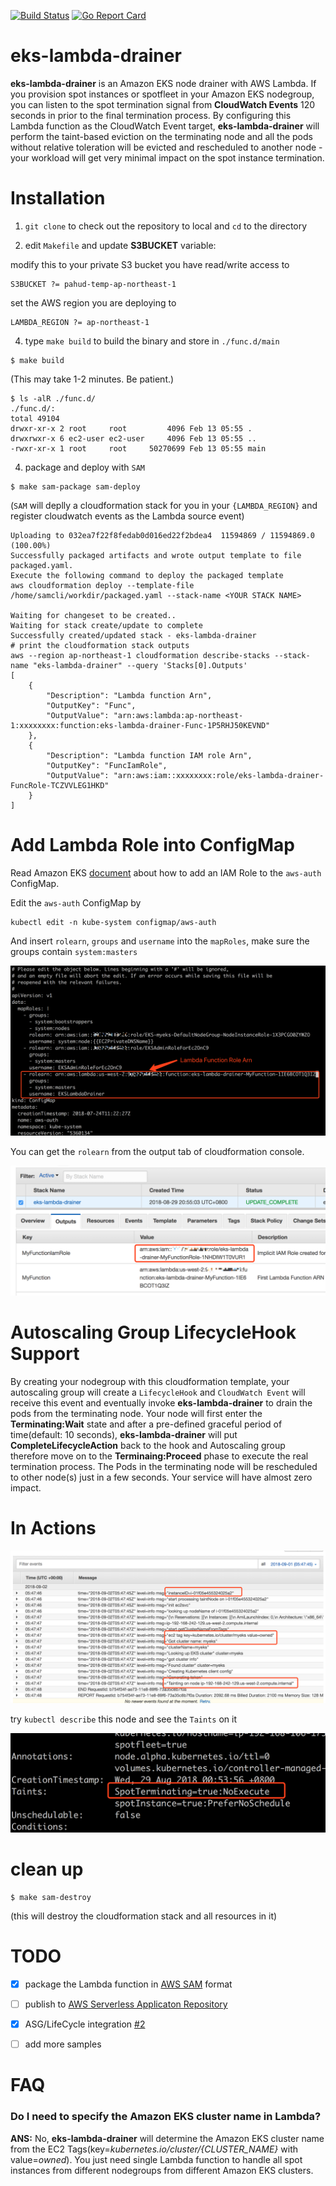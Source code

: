 [![Build Status](https://travis-ci.org/pahud/eks-lambda-drainer.svg?branch=master)](https://travis-ci.org/pahud/eks-lambda-drainer)
[![Go Report Card](https://goreportcard.com/badge/github.com/pahud/eks-lambda-drainer)](https://goreportcard.com/report/github.com/pahud/eks-lambda-drainer)

# eks-lambda-drainer

**eks-lambda-drainer** is an Amazon EKS node drainer with AWS Lambda. If you provision spot instances or spotfleet in your Amazon EKS nodegroup, you can listen to the spot termination signal from **CloudWatch Events** 120 seconds in prior to the final termination process. By configuring this Lambda function as the CloudWatch Event target, **eks-lambda-drainer**  will perform the taint-based eviction on the terminating node and all the pods without relative toleration will be evicted and rescheduled to another node - your workload will get very minimal impact on the spot instance termination.



# Installation

1. `git clone` to check out the repository to local and `cd` to the directory

2. edit `Makefile` and update **S3BUCKET** variable:

modify this to your private S3 bucket you have read/write access to
```
S3BUCKET ?= pahud-temp-ap-northeast-1
```

set the AWS region you are deploying to
```
LAMBDA_REGION ?= ap-northeast-1
```


4. type `make build` to build the binary and store in `./func.d/main`
```
$ make build

```
(This may take 1-2 minutes. Be patient.)

```
$ ls -alR ./func.d/                                                                                                                                
./func.d/:
total 49104
drwxr-xr-x 2 root     root         4096 Feb 13 05:55 .
drwxrwxr-x 6 ec2-user ec2-user     4096 Feb 13 05:55 ..
-rwxr-xr-x 1 root     root     50270699 Feb 13 05:55 main
```


4. package and deploy with `SAM`
```
$ make sam-package sam-deploy
```
(`SAM` will deplly a cloudformation stack for you in your `{LAMBDA_REGION}` and register cloudwatch events as the Lambda source event)
```
Uploading to 032ea7f22f8fedab0d016ed22f2bdea4  11594869 / 11594869.0  (100.00%)
Successfully packaged artifacts and wrote output template to file packaged.yaml.
Execute the following command to deploy the packaged template
aws cloudformation deploy --template-file /home/samcli/workdir/packaged.yaml --stack-name <YOUR STACK NAME>

Waiting for changeset to be created..
Waiting for stack create/update to complete
Successfully created/updated stack - eks-lambda-drainer
# print the cloudformation stack outputs
aws --region ap-northeast-1 cloudformation describe-stacks --stack-name "eks-lambda-drainer" --query 'Stacks[0].Outputs'
[
    {
        "Description": "Lambda function Arn", 
        "OutputKey": "Func", 
        "OutputValue": "arn:aws:lambda:ap-northeast-1:xxxxxxxx:function:eks-lambda-drainer-Func-1P5RHJ50KEVND"
    }, 
    {
        "Description": "Lambda function IAM role Arn", 
        "OutputKey": "FuncIamRole", 
        "OutputValue": "arn:aws:iam::xxxxxxxx:role/eks-lambda-drainer-FuncRole-TCZVVLEG1HKD"
    }
]
```




# Add Lambda Role into ConfigMap

Read Amazon EKS [document](https://docs.aws.amazon.com/eks/latest/userguide/add-user-role.html) about how to add an IAM Role to the `aws-auth` ConfigMap. 

Edit the `aws-auth` ConfigMap by 

```
kubectl edit -n kube-system configmap/aws-auth
```

And insert `rolearn`, `groups` and `username` into the `mapRoles`, make sure the groups contain `system:masters`

![](images/04.png)



You can get the `rolearn` from the output tab of cloudformation console.

![](images/05.png)



# Autoscaling Group LifecycleHook Support

By creating your nodegroup with this cloudformation template, your autoscaling group will create a `LifecycleHook` and 
`CloudWatch Event` will receive this event and eventually invoke **eks-lambda-drainer** to drain the pods from the terminating node. 
Your node will first enter the **Terminating:Wait** state and after a pre-defined graceful period of time(default: 10 seconds), 
**eks-lambda-drainer** will put **CompleteLifecycleAction** back to the hook and Autoscaling group therefore move on to the 
**Terminaing:Proceed** phase to execute the real termination process. The Pods in the terminating node will be rescheduled to other node(s) 
just in a few seconds. Your service will have almost zero impact.




# In Actions

![](images/01.png)



try `kubectl describe` this node and see the `Taints` on it

![](images/03.png)


# clean up

```
$ make sam-destroy
```
(this will destroy the cloudformation stack and all resources in it)


# TODO

- [x] package the Lambda function in [AWS SAM](https://docs.aws.amazon.com/lambda/latest/dg/serverless_app.html) format
- [ ] publish to [AWS Serverless Applicaton Repository](https://aws.amazon.com/tw/serverless/serverlessrepo/)
- [x] ASG/LifeCycle integration [#2](https://github.com/pahud/eks-lambda-drainer/issues/2)
- [ ] add more samples



# FAQ



### Do I need to specify the Amazon EKS cluster name in Lambda?

**ANS:** No, **eks-lambda-drainer** will determine the Amazon EKS cluster name from the EC2 Tags(key=*kubernetes.io/cluster/{CLUSTER_NAME}* with value=*owned*). You just need single Lambda function to handle all spot instances from different nodegroups from different Amazon EKS clusters.

